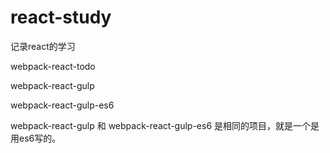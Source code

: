 # react-study

  记录react的学习
  
  webpack-react-todo

  webpack-react-gulp

  webpack-react-gulp-es6

  webpack-react-gulp 和 webpack-react-gulp-es6 是相同的项目，就是一个是用es6写的。
